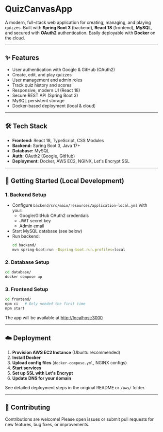 # QuizCanvasApp

A modern, full-stack web application for creating, managing, and playing quizzes. Built with **Spring Boot 3** (backend), **React 18** (frontend), **MySQL**, and secured with **OAuth2** authentication. Easily deployable with **Docker** on the cloud.

---

## ✨ Features

- User authentication with Google & GitHub (OAuth2)
- Create, edit, and play quizzes
- User management and admin roles
- Track quiz history and scores
- Responsive, modern UI (React 18)
- Secure REST API (Spring Boot 3)
- MySQL persistent storage
- Docker-based deployment (local & cloud)

---

## 🛠️ Tech Stack

- **Frontend:** React 18, TypeScript, CSS Modules
- **Backend:** Spring Boot 3, Java 17+
- **Database:** MySQL
- **Auth:** OAuth2 (Google, GitHub)
- **Deployment:** Docker, AWS EC2, NGINX, Let's Encrypt SSL

---

## 🚀 Getting Started (Local Development)

### 1. Backend Setup
- Configure `backend/src/main/resources/application-local.yml` with your:
  - Google/GitHub OAuth2 credentials
  - JWT secret key
  - Admin email
- Start MySQL database (see below)
- Run backend:
  ```bash
  cd backend/
  mvn spring-boot:run -Dspring-boot.run.profiles=local
  ```

### 2. Database Setup
```bash
cd database/
docker compose up
```

### 3. Frontend Setup
```bash
cd frontend/
npm ci   # Only needed the first time
npm start
```
The app will be available at [http://localhost:3000](http://localhost:3000)

---

## ☁️ Deployment

1. **Provision AWS EC2 Instance** (Ubuntu recommended)
2. **Install Docker**
3. **Upload config files** (`docker-compose.yml`, NGINX configs)
4. **Start services**
5. **Set up SSL with Let's Encrypt**
6. **Update DNS for your domain**

See detailed deployment steps in the original README or `/aws/` folder.

---

## 🤝 Contributing

Contributions are welcome! Please open issues or submit pull requests for new features, bug fixes, or improvements.

